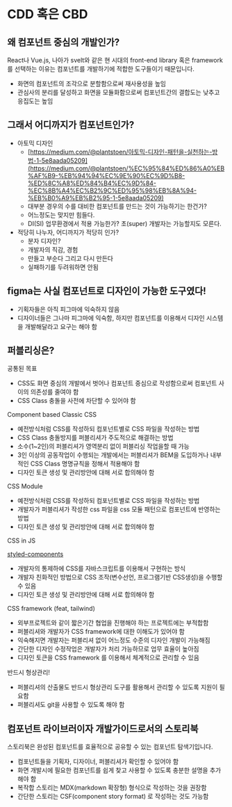 # CDD 혹은 CBD

## 왜 컴포넌트 중심의 개발인가?

React나 Vue.js, 나아가 svelt와 같은 현 시대의 front-end library 혹은 framework를 선택하는 이유는 컴포넌트를 개발하기에 적합한 도구들이기 때문입니다.

- 화면의 컴포넌트의 조각으로 분할함으로써 재사용성을 높임
- 관심사의 분리를 달성하고 화면을 모듈화함으로써 컴포넌트간의 결합도는 낮추고 응집도는 높임

## 그래서 어디까지가 컴포넌트인가?

- 아토믹 디자인
    - [https://medium.com/@plantstoen/아토믹-디자인-패턴을-실천하는-방법-1-5e8aada05209](https://medium.com/@plantstoen/%EC%95%84%ED%86%A0%EB%AF%B9-%EB%94%94%EC%9E%90%EC%9D%B8-%ED%8C%A8%ED%84%B4%EC%9D%84-%EC%8B%A4%EC%B2%9C%ED%95%98%EB%8A%94-%EB%B0%A9%EB%B2%95-1-5e8aada05209)
    - 대부분 경우의 수를 대비한 컴포넌트를 만드는 것이 가능하기는 한건가?
    - 어느정도는 맞지만 힘들다.
    - DI(SI) 업무환경에서 적용 가능한가? 초(super) 개발자는 가능할지도 모른다.
- 적당히 나누자, 어디까지가 적당히 인가?
    - 분자 디자인?
    - 개발자의 직감, 경험
    - 만들고 부순다 그리고 다시 만든다
    - 실패하기를 두려워하면 안됨

## figma는 사실 컴포넌트로 디자인이 가능한 도구였다!

[](https://www.figma.com/design-systems/)

- 기획자들은 아직 피그마에 익숙하지 않음
- 디자이너들은 그나마 피그마에 익숙함, 하지만 컴포넌트를 이용해서 디자인 시스템을 개발해달라고 요구는 해야 함

## 퍼블리싱은?

공통된 목표

- CSS도 화면 중심의 개발에서 벗어나 컴포넌트 중심으로 작성함으로써 컴포넌트 사이의 의존성를 줄여야 함
- CSS Class  충돌을 사전에 차단할 수 있어야 함

Component based Classic CSS

- 예전방식처럼 CSS를 작성하되 컴포넌트별로 CSS 파일을 작성하는 방법
- CSS Class 충돌방지를 퍼블리셔가 주도적으로 해결하는 방법
- 소수(1~2인)의 퍼블리셔가 영역분리 없이 퍼블리싱 작업을할 때 가능
- 3인 이상의 공동작업이 수행되는 개발에서는 퍼블리셔가 BEM을 도입하거나 내부적인 CSS Class 명명규칙을 정해서 적용해야 함
- 디자인 토큰 생성 및 관리방안에 대해 서로 합의해야 함

CSS Module

- 예전방식처럼 CSS를 작성하되 컴포넌트별로 CSS 파일을 작성하는 방법
- 개발자가 퍼블리셔가 작성한 css 파일을 css 모듈 패턴으로 컴포넌트에 반영하는 방법
- 디자인 토큰 생성 및 관리방안에 대해 서로 합의해야 함

CSS in JS

[styled-components](https://styled-components.com/)

- 개발자의 통제하에 CSS를 자바스크립트를 이용해서 구현하는 방식
- 개발자 친화적인 방법으로 CSS 조작(변수선언, 프로그램기반 CSS생성)을 수행할 수 있음
- 디자인 토큰 생성 및 관리방안에 대해 서로 합의해야 함

CSS framework (feat, tailwind)

- 외부프로젝트와 같이 짧은기간 협업을 진행해야 하는 프로젝트에는 부적합함
- 퍼블리셔와 개발자가 CSS framework에 대한 이해도가 있어야 함
- 익숙해지면 개발자는 퍼블리셔 없이 어느정도 수준의 디자인 개발이 가능해짐
- 간단한 디자인 수정작업은 개발자가 처리 가능하므로 업무 효율이 높아짐
- 디자인 토큰을 CSS framework 를 이용해서 체계적으로 관리할 수 있음

반드시 형상관리!

- 퍼블리셔의 산출물도 반드시 형상관리 도구를 활용해서 관리할 수 있도록 지원이 필요함
- 퍼블리셔도 git을 사용할 수 있도록 해야 함

## 컴포넌트 라이브러이자 개발가이드로서의 스토리북

스토리북은 완성된 컴포넌트를 효율적으로 공유할 수 있는 컴포넌트 탐색기입니다.

- 컴포넌트들을 기획자, 디자이너, 퍼블리셔가 확인할 수 있어야 함
- 화면 개발시에 필요한 컴포넌트를 쉽게 찾고 사용할 수 있도록 충분한 설명을 추가해야 함
- 복작합 스토리는 MDX(markdown 확장형) 형식으로 작성하는 것을 권장함
- 간단한 스토리는 CSF(component story format) 로 작성하는 것도 가능함